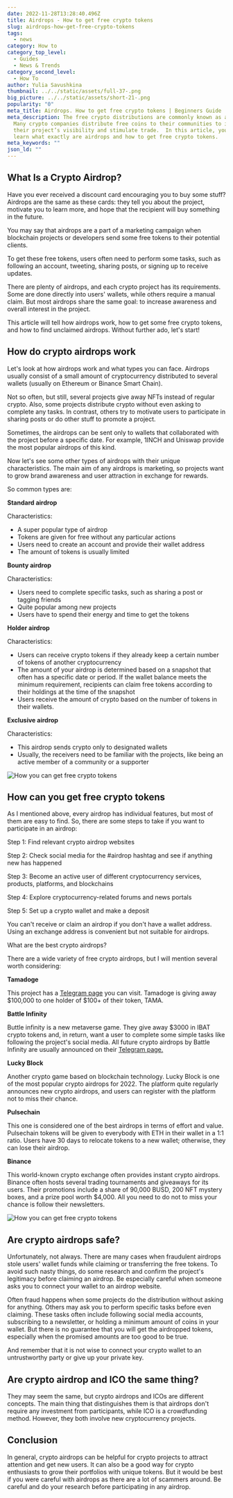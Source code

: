 ```yaml
---
date: 2022-11-28T13:28:40.496Z
title: Airdrops - How to get free crypto tokens
slug: airdrops-how-get-free-crypto-tokens
tags:
  - news
category: How to
category_top_level:
  - Guides
  - News & Trends
category_second_level:
  - How To
author: Yulia Savushkina
thumbnail: ../../static/assets/full-37-.png
big_picture: ../../static/assets/short-21-.png
popularity: "0"
meta_title: Airdrops. How to get free crypto tokens | Beginners Guide
meta_description: The free crypto distributions are commonly known as airdrops.
  Many crypto companies distribute free coins to their communities to increase
  their project’s visibility and stimulate trade.  In this article, you will
  learn what exactly are airdrops and how to get free crypto tokens.
meta_keywords: ""
json_ld: ""
---
```

## What Is a Crypto Airdrop?

Have you ever received a discount card encouraging you to buy some stuff? Airdrops are the same as these cards: they tell you about the project, motivate you to learn more, and hope that the recipient will buy something in the future. 

You may say that airdrops are a part of a marketing campaign when blockchain projects or developers send some free tokens to their potential clients. 

To get these free tokens, users often need to perform some tasks, such as following an account, tweeting, sharing posts, or signing up to receive updates. 

There are plenty of airdrops, and each crypto project has its requirements. Some are done directly into users' wallets, while others require a manual claim. But most airdrops share the same goal: to increase awareness and overall interest in the project. 

This article will tell how airdrops work, how to get some free crypto tokens, and how to find unclaimed airdrops. Without further ado, let's start!

## How do crypto airdrops work

Let's look at how airdrops work and what types you can face. Airdrops usually consist of a small amount of cryptocurrency distributed to several wallets (usually on Ethereum or Binance Smart Chain). 

Not so often, but still, several projects give away NFTs instead of regular crypto. Also, some projects distribute crypto without even asking to complete any tasks. In contrast, others try to motivate users to participate in sharing posts or do other stuff to promote a project. 

Sometimes, the airdrops can be sent only to wallets that collaborated with the project before a specific date. For example, 1INCH and Uniswap provide the most popular airdrops of this kind. 

Now let's see some other types of airdrops with their unique characteristics. The main aim of any airdrops is marketing, so projects want to grow brand awareness and user attraction in exchange for rewards. 

So common types are: 

**Standard airdrop**

Characteristics: 

* A super popular type of airdrop
* Tokens are given for free without any particular actions
* Users need to create an account and provide their wallet address
* The amount of tokens is usually limited  

**Bounty airdrop**

Characteristics: 

* Users need to complete specific tasks, such as sharing a post or tagging friends 
* Quite popular among new projects 
* Users have to spend their energy and time to get the tokens

**Holder airdrop**

Characteristics:

* Users can receive crypto tokens if they already keep a certain number of tokens of another cryptocurrency
* The amount of your airdrop is determined based on a snapshot that often has a specific date or period. If the wallet balance meets the minimum requirement, recipients can claim free tokens according to their holdings at the time of the snapshot
* Users receive the amount of crypto based on the number of tokens in their wallets. 

**Exclusive airdrop** 

Characteristics: 

* This airdrop sends crypto only to designated wallets
* Usually, the receivers need to be familiar with the projects, like being an active member of a community or a supporter 

![How you can get free crypto tokens](../../static/assets/full-39-.png "How you can get free crypto tokens")

## How can you get free crypto tokens

As I mentioned above, every airdrop has individual features, but most of them are easy to find. So, there are some steps to take if you want to participate in an airdrop:  

Step 1: Find relevant crypto airdrop websites

Step 2: Check social media for the #airdrop hashtag and see if anything new has happened

Step 3: Become an active user of different cryptocurrency services, products, platforms, and blockchains

Step 4: Explore cryptocurrency-related forums and news portals 

Step 5: Set up a crypto wallet and make a deposit

You can't receive or claim an airdrop if you don't have a wallet address. Using an exchange address is convenient but not suitable for airdrops. 

What are the best crypto airdrops? 

There are a wide variety of free crypto airdrops, but I will mention several worth considering: 

**Tamadoge** 

This project has a [Telegram page](https://t.me/TamadogeOfficial) you can visit. Tamadoge is giving away $100,000 to one holder of $100+ of their token, TAMA.

**Battle Infinity** 

Buttle infinity is a new metaverse game. They give away $3000 in IBAT crypto tokens and, in return, want a user to complete some simple tasks like following the project's social media. All future crypto airdrops by Battle Infinity are usually announced on their [Telegram page.](https://t.me/battleinfinity)

**Lucky Block**

Another crypto game based on blockchain technology. Lucky Block is one of the most popular crypto airdrops for 2022. The platform quite regularly announces new crypto airdrops, and users can register with the platform not to miss their chance. 

**Pulsechain** 

This one is considered one of the best airdrops in terms of effort and value. Pulsechain tokens will be given to everybody with ETH in their wallet in a 1:1 ratio. Users have 30 days to relocate tokens to a new wallet; otherwise, they can lose their airdrop.  

**Binance** 

This world-known crypto exchange often provides instant crypto airdrops. Binance often hosts several trading tournaments and giveaways for its users. Their promotions include a share of 90,000 BUSD, 200 NFT mystery boxes, and a prize pool worth $4,000. All you need to do not to miss your chance is follow their newsletters.

![How you can get free crypto tokens](../../static/assets/full-38-.png "How you can get free crypto tokens")

## Are crypto airdrops safe?

Unfortunately, not always. There are many cases when fraudulent airdrops stole users' wallet funds while claiming or transferring the free tokens. To avoid such nasty things, do some research and confirm the project's legitimacy before claiming an airdrop. Be especially careful when someone asks you to connect your wallet to an airdrop website.

Often fraud happens when some projects do the distribution without asking for anything. Others may ask you to perform specific tasks before even claiming. These tasks often include following social media accounts, subscribing to a newsletter, or holding a minimum amount of coins in your wallet. But there is no guarantee that you will get the airdropped tokens, especially when the promised amounts are too good to be true. 

And remember that it is not wise to connect your crypto wallet to an untrustworthy party or give up your private key.

## Are crypto airdrop and ICO the same thing?

They may seem the same, but crypto airdrops and ICOs are different concepts. The main thing that distinguishes them is that airdrops don't require any investment from participants, while ICO is a crowdfunding method. However, they both involve new cryptocurrency projects.

## Conclusion 

In general, crypto airdrops can be helpful for crypto projects to attract attention and get new users. It can also be a good way for crypto enthusiasts to grow their portfolios with unique tokens. But it would be best if you were careful with airdrops as there are a lot of scammers around. Be careful and do your research before participating in any airdrop.